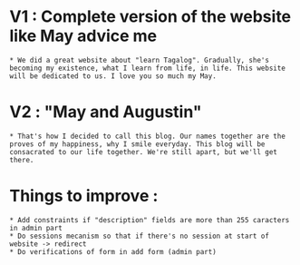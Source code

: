 # V1 : Complete version of the website like May advice me
    * We did a great website about "learn Tagalog". Gradually, she's becoming my existence, what I learn from life, in life. This website will be dedicated to us. I love you so much my May.

# V2 : "May and Augustin"
    * That's how I decided to call this blog. Our names together are the proves of my happiness, why I smile everyday. This blog will be consacrated to our life together. We're still apart, but we'll get there.

# Things to improve :
    * Add constraints if "description" fields are more than 255 caracters in admin part
    * Do sessions mecanism so that if there's no session at start of website -> redirect
    * Do verifications of form in add form (admin part)